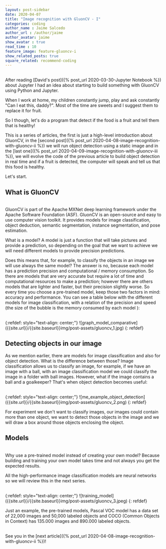 ```yaml
---
layout: post-sidebar
date: 2020-04-07
title: "Image recognition with GluonCV - I"
categories: coding
author_name : Jaime Salcedo
author_url : /author/jaime
author_avatar: jaime
show_avatar : true
read_time : 10
feature_image: feature-gluoncv-i
show_related_posts: true
square_related: recommend-coding
---
```


<br>
After reading [David's post]({% post_url 2020-03-30-Jupyter Notebook %}) about Jupyter I had an idea about starting to build something with GluonCV using Python and Jupyter.

When I work at home, my children constantly jump, play and ask constantly "Can I eat this, daddy?". Most of the time are sweets and I suggest them to replace it for fruit.

So I though, let's do a program that detect if the food is a fruit and tell them that is healthy!

This is a series of articles, the first is just a high-level introduction about GluonCV, in the [second post]({% post_url 2020-04-08-image-recognition-with-gluoncv-ii %}) we will run object detection using a static image and in the [last one]({% post_url 2020-04-09-image-recognition-with-gluoncv-iii %}), we will evolve the code of the previous article to build object detection in real time and if a fruit is detected, the computer will speak and tell us that this food is healthy.  

Let's start.

## What is GluonCV
<br>
GluonCV is part of the Apache MXNet deep learning framework under the Apache Software Foundation (ASF). GluonCV is an open-source and easy to use computer vision toolkit. It provides models for image classification, object deduction, semantic segmentation, instance segmentation, and pose estimation.

What is a model? A model is just a function that will take pictures and provide a prediction, so depending on the goal that we want to achieve we will need different models to provide precision predictions.

Does this means that, for example, to classify the objects in an image we will use always the same model? The answer is no, because each model has a prediction precision and computational / memory consumption. So there are models that are very accurate but require a lot of time and computational resources to make a prediction; however there are others models that are lighter and faster, but their precision slightly worse. So every time you choose a pre-trained model, keep those two factors in mind: accuracy and performance. You can see a table below with the different models for image classification, with a relation of the precision and speed (the size of the bubble is the memory consumed by each model ):

<br>
{:refdef: style="text-align: center;"}
![graph_model_comparative]({{site.url}}/{{site.baseurl}}img/post-assets/gluoncv_1.jpg)
{: refdef}
<br>


## Detecting objects in our image

As we mention earlier, there are models for image classification and also for object detection. What is the difference between those? Image classification allows us to classify an image, for example, if we have an image with a ball, with an image classification model we could classify the image in a folder with ball images. However, what if the image contains a ball and a goalkeeper? That's when object detection becomes useful:


<br>
{:refdef: style="text-align: center;"}
![me_example_object_detection]({{site.url}}/{{site.baseurl}}img/post-assets/gluoncv_2.png)
{: refdef}
<br>


For experiment we don't want to classify images, our images could contain more than one object, we want to detect those objects in the image and we will draw a box around those objects enclosing the object.

## Models
<br>
Why use a pre-trained model instead of creating your own model? Because building and training your own model takes time and not always you get the expected results.

All the high-performance image classification models are neural networks so we will review this in the next series.

<br>
{:refdef: style="text-align: center;"}
![training_model]({{site.url}}/{{site.baseurl}}img/post-assets/gluoncv_3.jpeg)
{: refdef}
<br>

Just an example, the pre-trained models, Pascal VOC model has a data set of 22,000 images and 50,000 labeled objects and COCO (Common Objects in Context) has 135.000 images and 890.000 labeled objects. 


<br>
See you in the [next article]({% post_url 2020-04-08-image-recognition-with-gluoncv-ii %})! 